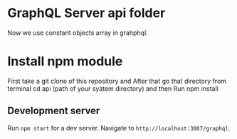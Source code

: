 # GraphQL Server api folder
Now we use  constant objects array in grahphql.

# Install npm module
First take a git clone of this repository and After that go that directory from terminal cd api (path of your syatem directory) and then Run npm install
 

## Development server

Run `npm start` for a dev server. Navigate to `http://localhost:3007/graphql`.


